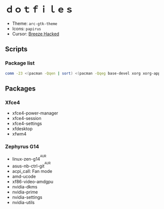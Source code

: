 # ｄｏｔｆｉｌｅｓ

- Theme: `arc-gtk-theme`
- Icons: `papirus`
- Cursor: [Breeze Hacked](https://github.com/tdloi/breeze-hacked)

## Scripts
### Package list
```bash
comm -23 <(pacman -Qqen | sort) <(pacman -Qqeg base-devel xorg xorg-apps | sort) > PKG
```

## Packages
### Xfce4
- xfce4-power-manager
- xfce4-session
- xfce4-settings
- xfdesktop
- xfwm4

### Zephyrus G14
- linux-zen-g14<sup><sup>AUR<sup><sup>
- asus-nb-ctrl-git<sup><sup>AUR<sup><sup>
- acpi_call: Fan mode
- amd-ucode
- xf86-video-amdgpu
- nvidia-dkms
- nvidia-prime
- nvidia-settings
- nvidia-utils
